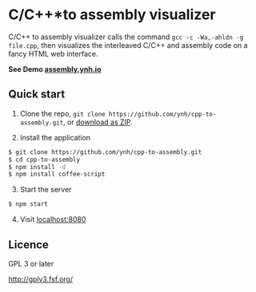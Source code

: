 C/C++*to assembly visualizer
===============

C/C++ to assembly visualizer calls the command `gcc -c -Wa,-ahldn -g file.cpp`, then visualizes the interleaved C/C++ and assembly code on a fancy HTML web interface.

**See Demo [assembly.ynh.io](http://assembly.ynh.io/)**

Quick start
-----------

1. Clone the repo, `git clone https://github.com/ynh/cpp-to-assembly.git`, or [download as ZIP](https://github.com/ynh/cpp-to-assembly/zipball/master).

2. Install the application
```sh
$ git clone https://github.com/ynh/cpp-to-assembly.git
$ cd cpp-to-assembly
$ npm install -d
$ npm install coffee-script
```

3. Start the server
```sh
$ npm start
```

4. Visit [localhost:8080](http://localhost:8080)

Licence
-------
GPL 3 or later

http://gplv3.fsf.org/ 
  